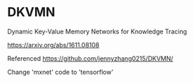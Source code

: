 # DKVMN
Dynamic Key-Value Memory Networks for Knowledge Tracing

https://arxiv.org/abs/1611.08108

Referenced https://github.com/jennyzhang0215/DKVMN/

Change 'mxnet' code to 'tensorflow'
